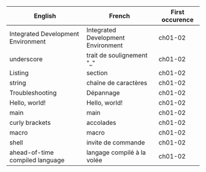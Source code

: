 | English | French | First occurence |
| ------- | ------ | --------------- |
| Integrated Development Environment | Integrated Development Environment | ch01-02 |
| underscore | trait de soulignement "_" | ch01-02 |
| Listing | section | ch01-02 |
| string | chaîne de caractères | ch01-02 |
| Troubleshooting | Dépannage | ch01-02 |
| Hello, world! | Hello, world! | ch01-02 |
| main | main | ch01-02 |
| curly brackets | accolades | ch01-02 |
| macro | macro | ch01-02 |
| shell | invite de commande | ch01-02 |
| ahead-of-time compiled language | langage compilé à la volée | ch01-02 |
